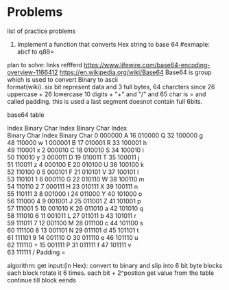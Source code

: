 # Problems
list of practice problems

1) Implement a function that converts Hex string to base 64 
 	#exmaple:
		abcf to q88=

plan to solve:
links reffferd 
	https://www.lifewire.com/base64-encoding-overview-1166412
	https://en.wikipedia.org/wiki/Base64
Base64 is group which is used to convert Binary to ascii 	 
format(wiki). six bit represent data and 3 full bytes, 
64 charcters since 26 uppercase + 26 lowercase 10 digits + "+" and "/"
and 65 char is = and called padding. this is used a last segment doesnot 
contain full 6bits. 


	
base64 table

Index 	Binary 	Char 		Index 	Binary 	Char 		Index 	
Binary 	Char 		Index 	Binary 	Char
0 	000000 	A 	16 	010000 	Q 	32 	100000 	g 	
48 	110000 	w
1 	000001 	B 	17 	010001 	R 	33 	100001 	h 	
49 	110001 	x
2 	000010 	C 	18 	010010 	S 	34 	100010 	i 	
50 	110010 	y
3 	000011 	D 	19 	010011 	T 	35 	100011 	j 	
51 	110011 	z
4 	000100 	E 	20 	010100 	U 	36 	100100 	k 	
52 	110100 	0
5 	000101 	F 	21 	010101 	V 	37 	100101 	l 	
53 	110101 	1
6 	000110 	G 	22 	010110 	W 	38 	100110 	m 	
54 	110110 	2
7 	000111 	H 	23 	010111 	X 	39 	100111 	n 	
55 	110111 	3
8 	001000 	I 	24 	011000 	Y 	40 	101000 	o 	
56 	111000 	4
9 	001001 	J 	25 	011001 	Z 	41 	101001 	p 	
57 	111001 	5
10 	001010 	K 	26 	011010 	a 	42 	101010 	q 	
58 	111010 	6
11 	001011 	L 	27 	011011 	b 	43 	101011 	r 	
59 	111011 	7
12 	001100 	M 	28 	011100 	c 	44 	101100 	s 	
60 	111100 	8
13 	001101 	N 	29 	011101 	d 	45 	101101 	t 	
61 	111101 	9
14 	001110 	O 	30 	011110 	e 	46 	101110 	u 	
62 	111110 	+
15 	001111 	P 	31 	011111 	f 	47 	101111 	v 	
63 	111111 	/
Padding 	= 	



algorithm:
	get input:(in Hex):
	convert to binary and slip into 6 bit byte blocks
	each block rotate it 6 times. each bit + 2^postion
	get value from the table continue till block eends
 
	

	
